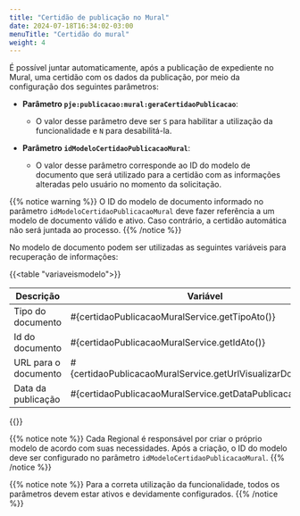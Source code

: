 ```yaml
---
title: "Certidão de publicação no Mural"
date: 2024-07-18T16:34:02-03:00
menuTitle: "Certidão do mural"
weight: 4
---
```



É possível juntar automaticamente, após a publicação de expediente no Mural, uma certidão com os dados da publicação, por meio da configuração dos seguintes parâmetros:

- **Parâmetro `pje:publicacao:mural:geraCertidaoPublicacao`**:
  - O valor desse parâmetro deve ser `S` para habilitar a utilização da funcionalidade e `N` para desabilitá-la.

- **Parâmetro `idModeloCertidaoPublicacaoMural`**:
  - O valor desse parâmetro corresponde ao ID do modelo de documento que será utilizado para a certidão com as informações alteradas pelo usuário no momento da solicitação.

{{% notice warning %}}
O ID do modelo de documento informado no parâmetro `idModeloCertidaoPublicacaoMural` deve fazer referência a um modelo de documento válido e ativo. Caso contrário, a certidão automática não será juntada ao processo.
{{% /notice %}}

No modelo de documento podem ser utilizadas as seguintes variáveis para recuperação de informações:

{{<table "variaveismodelo">}}

| **Descrição** | **Variável** |
|---|---|
| Tipo do documento | #{certidaoPublicacaoMuralService.getTipoAto()}  |
| Id do documento | #{certidaoPublicacaoMuralService.getIdAto()} |
| URL para o documento | #{certidaoPublicacaoMuralService.getUrlVisualizarDocumento()} |
| Data da publicação | #{certidaoPublicacaoMuralService.getDataPublicacao()} |

{{</table>}}

<!-- A seguir, um exemplo de modelo de certidão que utiliza as variáveis anteriormente descritas:
{{< video src="/videos/exemplo_modelo_certidao_mural.mp4">}} -->

{{% notice note %}}
Cada Regional é responsável por criar o próprio modelo de acordo com suas necessidades. Após a criação, o ID do modelo
deve ser configurado no parâmetro `idModeloCertidaoPublicacaoMural`.
{{% /notice %}}

{{% notice note %}}
Para a correta utilização da funcionalidade, todos os parâmetros devem estar ativos e devidamente configurados.
{{% /notice %}}